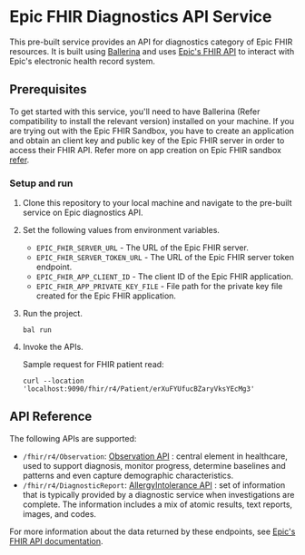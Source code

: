 # Epic FHIR Diagnostics API Service

This pre-built service provides an API for diagnostics category of Epic FHIR resources. It is built using [Ballerina](https://ballerina.io/) and uses [Epic's FHIR API](https://fhir.epic.com/Documentation) to interact with Epic's electronic health record system.

## Prerequisites

To get started with this service, you'll need to have Ballerina (Refer compatibility to install the relevant version) installed on your machine. If you are trying out with the Epic FHIR Sandbox, you have to create an application and obtain an client key and public key of the Epic FHIR server in order to access their FHIR API. Refer more on app creation on Epic FHIR sandbox [refer](https://fhir.epic.com/Documentation?docId=oauth2&section=BackendOAuth2Guide).

### Setup and run

1. Clone this repository to your local machine and navigate to the pre-built service on Epic diagnostics API.

2. Set the following values from environment variables.
    - `EPIC_FHIR_SERVER_URL` - The URL of the Epic FHIR server.
    - `EPIC_FHIR_SERVER_TOKEN_URL` - The URL of the Epic FHIR server token endpoint.
    - `EPIC_FHIR_APP_CLIENT_ID` - The client ID of the Epic FHIR application.
    - `EPIC_FHIR_APP_PRIVATE_KEY_FILE` - File path for the private key file created for the Epic FHIR application.

3. Run the project.

    ```ballerina
    bal run
    ```

4. Invoke the APIs.

    Sample request for FHIR patient read:

    ```
    curl --location 'localhost:9090/fhir/r4/Patient/erXuFYUfucBZaryVksYEcMg3'
    ```

## API Reference

The following APIs are supported:

- `/fhir/r4/Observation`: [Observation API](http://hl7.org/fhir/R4/observation.html) : central element in healthcare, used to support diagnosis, monitor progress, determine baselines and patterns and even capture demographic characteristics.
- `/fhir/r4/DiagnosticReport`: [AllergyIntolerance API](http://hl7.org/fhir/R4/diagnosticreport.html) : set of information that is typically provided by a diagnostic service when investigations are complete. The information includes a mix of atomic results, text reports, images, and codes.

For more information about the data returned by these endpoints, see [Epic's FHIR API documentation](https://fhir.epic.com/Documentation).
